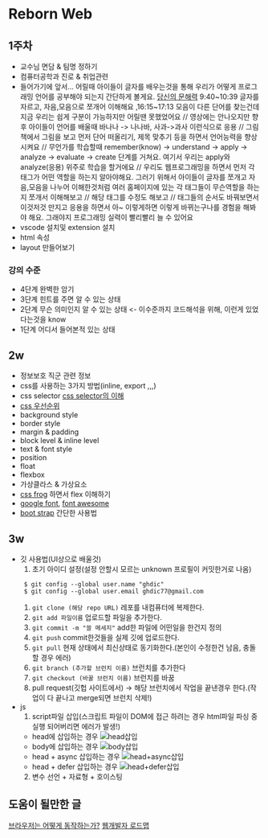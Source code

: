 # Reborn Web


## 1주차
* 교수님 면담 & 팀명 정하기
* 컴퓨터공학과 진로 & 취업관련
* 들어가기에 앞서... 어릴때 아이들이 글자를 배우는것을 통해 우리가 어떻게 프로그래밍 언어를 공부해야 되는지 간단하게 볼게요. [당신의 문해력](https://www.ebs.co.kr/tv/show?prodId=135000&lectId=20472581&pageNum=1&srchType=&srchText=&srchYear=&srchMonth=&vodProdId=) 9:40\~10:39 글자를 자르고, 자음,모음으로 쪼개어 이해해요 ,16:15\~17:13 모음이 다른 단어를 찾는건데 지금 우리는 쉽게 구분이 가능하지만 어릴땐 못했었어요 // 영상에는 안나오지만 향후 아이들이 언어를 배울때 바나나 -> 나나바, 사과->과사 이런식으로 응용 // 그림책에서 그림을 보고 먼저 단어 떠올리기, 제목 맞추기 등을 하면서 언어능력을 향상시켜요 // 무언가를 학습할때 remember(know) -> understand -> apply -> analyze -> evaluate -> create 단계를 거쳐요. 여기서 우리는 apply와 analyze(응용) 위주로 학습을 할거에요 // 우리도 웹프로그래밍을 하면서 먼저 각 태그가 어떤 역할을 하는지 알아야해요. 그러기 위해서 아이들이 글자를 쪼개고 자음,모음을 나누어 이해한것처럼 여러 홈페이지에 있는 각 태그들이 무슨역할을 하는지 쪼개서 이해해보고 // 해당 태그를 수정도 해보고 // 태그들의 순서도 바꿔보면서 이것저것 만지고 응용을 하면서 아~ 이렇게하면 이렇게 바뀌는구나를 경험을 해봐야 해요. 그래야지 프로그래밍 실력이 빨리빨리 늘 수 있어요
* vscode 설치및 extension 설치
* html 속성
* layout 만들어보기

### 강의 수준
* 4단계 완벽한 암기
* 3단계 힌트를 주면 알 수 있는 상태
* 2단계 무슨 의미인지 알 수 있는 상태 <- 이수준까지 코드해석을 위해, 이런게 있었다는것을 know
* 1단계 어디서 들어본적 있는 상태

## 2w
* 정보보호 직군 관련 정보
* css를 사용하는 3가지 방법(inline, export ,,,)
* css selector [css selector의 이해](https://flukeout.github.io/)
* [css 우선순위](https://webclub.tistory.com/407)
* background style
* border style
* margin & padding
* block level & inline level
* text & font style
* position
* float
* flexbox
* 가상클라스 & 가상요소
* [css frog](https://flexboxfroggy.com/#ko) 하면서 flex 이해하기
* [google font](https://fonts.google.com/), [font awesome](https://fontawesome.com/icons/google)
* [boot strap](https://getbootstrap.com/) 간단한 사용법


## 3w
* 깃 사용법(UI상으로 배울것)
  1. 초기 아이디 설정(설정 안할시 모르는 unknown 프로필이 커밋한거로 나옴)
   ```
    $ git config --global user.name "ghdic"
    $ git config --global user.email ghdic77@gmail.com
    ```
  1. `git clone (해당 repo URL)` 레포를 내컴퓨터에 복제한다.
  1. `git add 파일이름` 업로드할 파일을 추가한다.
  1. `git commit -m "쓸 메세지"` add한 파일에 어떤일을 한건지 정의
  1. `git push` commit한것들을 실제 깃에 업로드한다.
  1. `git pull` 현재 상태에서 최신상태로 동기화한다.(본인이 수정한건 남음, 충돌할 경우 에러)
  1. `git branch (추가할 브런치 이름)` 브런치를 추가한다
  1. `git checkout (바꿀 브런치 이름)` 브런치를 바꿈
  1. pull request(깃헙 사이트에서) -> 해당 브런치에서 작업을 끝낸경우 한다.(작업이 다 끝나고 merge되면 브런치 삭제!)
* js
  1. script파일 삽입(스크립트 파일이 DOM에 접근 하려는 경우 html파일 파싱 중 실행 되어버리면 에러가 발생!)
    * head에 삽입하는 경우 ![head삽입](img/head삽입.png)
    * body에 삽입하는 경우 ![body삽입](img/body삽입.png)
    * head + async 삽입하는 경우 ![head+async삽입](img/head_async삽입.png)
    * head + defer 삽입하는 경우 ![head+defer삽입](img/head_defer삽입.png)
  2. 변수 선언 + 자료형 + 호이스팅


## 도움이 될만한 글
[브라우저는 어떻게 동작하는가?](https://d2.naver.com/helloworld/59361)
[웹개발자 로드맵](https://github.com/Han-Kyeol/developer-roadmap-kr-)